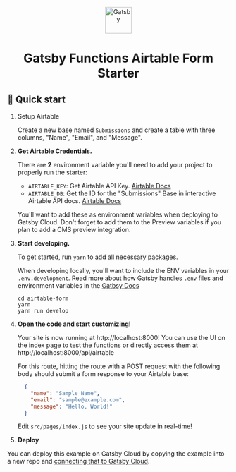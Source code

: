 <p align="center">
  <a href="https://www.gatsbyjs.com/?utm_source=starter&utm_medium=readme&utm_campaign=gatsby-functions-beta">
    <img alt="Gatsby" src="https://www.gatsbyjs.com/Gatsby-Monogram.svg" width="60" />
  </a>
</p>
<h1 align="center">
  Gatsby Functions Airtable Form Starter
</h1>

## 🚀 Quick start

1. Setup Airtable

    Create a new base named `Submissions` and create a table with three columns, "Name", "Email", and "Message".

1.  **Get Airtable Credentials.**

    There are **2** environment variable you'll need to add your project to properly run the starter:
    - `AIRTABLE_KEY`: Get Airtable API Key. [Airtable Docs](https://support.airtable.com/hc/en-us/articles/219046777-How-do-I-get-my-API-key-)
    - `AIRTABLE_DB`: Get the ID for the "Submissions" Base in interactive Airtable API docs. [Airtable Docs](https://airtable.com/api)

    You'll want to add these as environment variables when deploying to Gatsby Cloud. Don't forget to add them to the Preview variables if you plan to add a CMS preview integration. 


2.  **Start developing.**

    To get started, run `yarn` to add all necessary packages.

    When developing locally, you'll want to include the ENV variables in your `.env.development`. Read more about how Gatsby handles `.env` files and environment variables in the [Gatbsy Docs](https://www.gatsbyjs.com/docs/how-to/local-development/environment-variables/)


    ```shell
    cd airtable-form
    yarn
    yarn run develop
    ```

3.  **Open the code and start customizing!**

    Your site is now running at http://localhost:8000! You can use the UI on the index page to test the functions or directly access them at http://localhost:8000/api/airtable

    For this route, hitting the route with a POST request with the following body should submit a form response to your Airtable base:

    ```json
      {
        "name": "Sample Name",
        "email": "sample@example.com",
        "message": "Hello, World!"
      }
    ```

    Edit `src/pages/index.js` to see your site update in real-time!


4. **Deploy**

You can deploy this example on Gatsby Cloud by copying the example into a new repo and [connecting that to Gatsby Cloud](https://www.gatsbyjs.com/docs/how-to/previews-deploys-hosting/deploying-to-gatsby-cloud/#set-up-an-existing-gatsby-site).

<!--- Working on improving deploy now to use subdirectories 
4.  **Deploy**
You can directly deploy this starter by using the Deploy button below and select the directory for the Airtable example. Otherwise, fork this repo and create your own repo and [connect that to Gatsby Cloud](https://www.gatsbyjs.com/docs/how-to/previews-deploys-hosting/deploying-to-gatsby-cloud/#set-up-an-existing-gatsby-site).

[<img src="https://www.gatsbyjs.com/deploynow.svg">](https://www.gatsbyjs.com/dashboard/deploynow?url=https://github.com/gatsbyjs/gatsby-functions-beta/)



[<img src="https://www.gatsbyjs.com/deploynow.svg">](https://www.gatsbyjs.com/dashboard/deploynow?url=https://github.com/gatsbyjs/gatsby-functions-beta/tree/main/examples/airtable-form)

--> 
